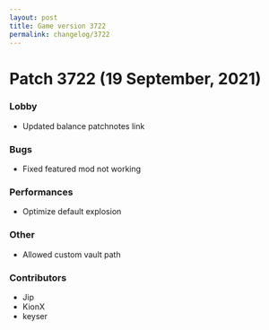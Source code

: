 ```yaml
---
layout: post
title: Game version 3722
permalink: changelog/3722
---
```


# Patch 3722 (19 September, 2021)

### Lobby

- Updated balance patchnotes link

### Bugs

- Fixed featured mod not working

### Performances

- Optimize default explosion

### Other

- Allowed custom vault path

### Contributors

- Jip
- KionX
- keyser
